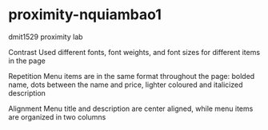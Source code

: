 # proximity-nquiambao1

dmit1529 proximity lab

Contrast
Used different fonts, font weights, and font sizes for different items in the page

Repetition
Menu items are in the same format throughout the page: bolded name, dots between the name and price, lighter coloured and italicized description

Alignment
Menu title and description are center aligned, while menu items are organized in two columns